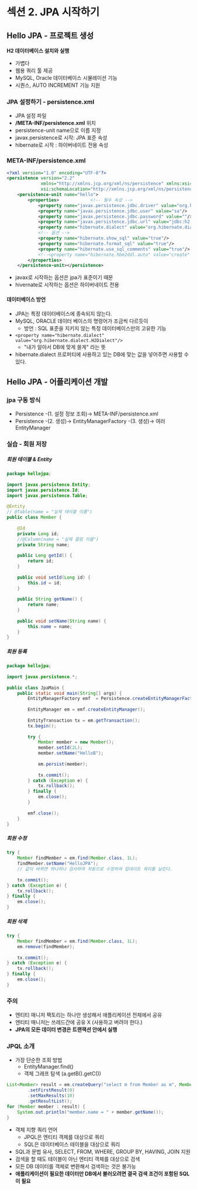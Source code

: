 # 섹션 2. JPA 시작하기
## Hello JPA - 프로젝트 생성
**H2 데이터베이스 설치와 실행**
- 가볍다
- 웹용 쿼리 툴 제공
- MySQL, Oracle 데이터베이스 시뮬레이션 기능
- 시퀀스, AUTO INCREMENT 기능 지원

### JPA 설정하기 - persistence.xml
- JPA 설정 파일
- **/META-INF/persistence.xml** 위치
- persistence-unit name으로 이름 지정
- javax.persistence로 시작: JPA 표준 속성
- hibernate로 시작 : 하이버네이트 전용 속성

### META-INF/persistence.xml
```xml
<?xml version="1.0" encoding="UTF-8"?>  
<persistence version="2.2"  
             xmlns="http://xmlns.jcp.org/xml/ns/persistence" xmlns:xsi="http://www.w3.org/2001/XMLSchema-instance"  
             xsi:schemaLocation="http://xmlns.jcp.org/xml/ns/persistence http://xmlns.jcp.org/xml/ns/persistence/persistence_2_2.xsd">  
    <persistence-unit name="hello">  
        <properties>            <!-- 필수 속성 -->  
            <property name="javax.persistence.jdbc.driver" value="org.h2.Driver"/>  
            <property name="javax.persistence.jdbc.user" value="sa"/>  
            <property name="javax.persistence.jdbc.password" value=""/>  
            <property name="javax.persistence.jdbc.url" value="jdbc:h2:tcp://localhost/~/test"/>  
            <property name="hibernate.dialect" value="org.hibernate.dialect.H2Dialect"/>  
            <!-- 옵션 -->  
            <property name="hibernate.show_sql" value="true"/>  
            <property name="hibernate.format_sql" value="true"/>  
            <property name="hibernate.use_sql_comments" value="true"/>  
            <!--<property name="hibernate.hbm2ddl.auto" value="create" />-->  
        </properties>  
    </persistence-unit></persistence>
```

- javax로 시작하는 옵션은 jpa가 표준이기 때문
- hivernate로 시작하는 옵션은 하이버네이트 전용

#### 데이터베이스 방언
- JPA는 특정 데이터베이스에 종속되지 않는다.
- MySQL, ORACLE 데이터 베이스의 명령어가 조금씩 다르듯이
	- 방언 : SQL 표준을 지키지 않는 특정 데이터베이스만의 고유한 기능
- `<property name="hibernate.dialect" value="org.hibernate.dialect.H2Dialect"/>`
	- "내가 알아서 DB에 맞게 쓸게" 라는 뜻
- hibernate.dialect 프로퍼티에 사용하고 있는 DB에 맞는 값을 넣어주면 사용할 수 있다.

## Hello JPA - 어플리케이션 개발
### jpa 구동 방식
- Persistence -(1. 설정 정보 조회)-> META-INF/persistence.xml
- Persistence -(2. 생성)-> EntityManagerFactory -(3. 생성)-> 여러 EntityManager

### 실습 - 회원 저장
##### 회원 테이블 & Entity
```java
package hellojpa;  
  
import javax.persistence.Entity;  
import javax.persistence.Id;  
import javax.persistence.Table;  
  
@Entity  
// @Table(name = "실제 테이블 이름")  
public class Member {  
  
    @Id  
    private Long id;  
    //@Column(name = "실제 콜럼 이름")  
    private String name;  
  
    public Long getId() {  
        return id;  
    }  
  
    public void setId(Long id) {  
        this.id = id;  
    }  
  
    public String getName() {  
        return name;  
    }  
  
    public void setName(String name) {  
        this.name = name;  
    }  
}
```
##### 회원 등록
```java
package hellojpa;  
  
import javax.persistence.*;  
  
public class JpaMain {  
    public static void main(String[] args) {  
        EntityManagerFactory emf  = Persistence.createEntityManagerFactory("hello");  
  
        EntityManager em = emf.createEntityManager();  
  
        EntityTransaction tx = em.getTransaction();  
        tx.begin();  
  
        try {  
            Member member = new Member();  
            member.setId(2L);  
            member.setName("HelloB");  
  
            em.persist(member);  
  
            tx.commit();  
        } catch (Exception e) {  
            tx.rollback();  
        } finally {  
            em.close();  
        }  
  
        emf.close();  
    }  
}
```
##### 회원 수정
```java
try {  
    Member findMember = em.find(Member.class, 1L);  
    findMember.setName("HelloJPA");
    // 값이 바뀌면 하나하나 검사하여 자동으로 수정하여 업데이트 쿼리를 날린다.
  
    tx.commit();  
} catch (Exception e) {  
    tx.rollback();  
} finally {  
    em.close();  
}
```
##### 회원 삭제
```java
try {  
    Member findMember = em.find(Member.class, 1L);  
    em.remove(findMember);  
      
    tx.commit();  
} catch (Exception e) {  
    tx.rollback();  
} finally {  
    em.close();  
}
```
### 주의
- 엔티티 매니저 팩토리는 하나만 생성해서 애플리케이션 전체에서 공유
- 엔티티 매니저는 쓰레드간에 공유 X (사용하고 버려야 한다.)
- **JPA의 모든 데이터 변경은 트랜잭션 안에서 실행**

### JPQL 소개
- 가장 단순한 조회 방법
	- EntityManager.find()
	- 객체 그래프 탐색 (a.getB().getC())
```java
List<Member> result = em.createQuery("select m from Member as m", Member.class)  
        .setFirstResult(0)
        .setMaxResults(10)
        .getResultList();
for (Member member : result) {
    System.out.println("member.name = " + member.getName());
}
```
- 객체 지향 쿼리 언어
	- JPQL은 엔티티 객체를 대상으로 쿼리
	- SQL은 데이터베이스 테이블을 대상으로 쿼리
- SQL과 문법 유사, SELECT, FROM, WHERE, GROUP BY, HAVING, JOIN 지원
- 검색을 할 때도 테이블이 아닌 엔티티 객체를 대상으로 검색
- 모든 DB 데이터를 객체로 변환해서 검색하는 것은 불가능
- **애플리케이션이 필요한 데이터만 DB에서 불러오려면 결국 검색 조건이 포함된 SQL이 필요**